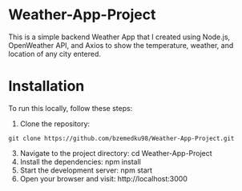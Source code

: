 # Weather-App-Project

This is a simple backend Weather App that I created using Node.js, OpenWeather API, and Axios to show the temperature, weather, and location of any city entered. 

# Installation
To run this locally, follow these steps:

1) Clone the repository:
```
git clone https://github.com/bzemedku98/Weather-App-Project.git
```
3) Navigate to the project directory: cd Weather-App-Project
4) Install the dependencies: npm install
5) Start the development server: npm start
6) Open your browser and visit: http://localhost:3000
